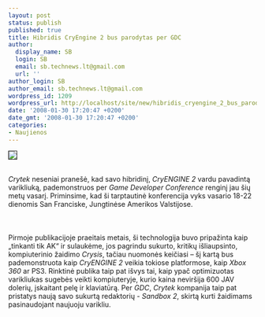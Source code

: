 ```yaml
---
layout: post
status: publish
published: true
title: Hibridis CryEngine 2 bus parodytas per GDC
author:
  display_name: SB
  login: SB
  email: sb.technews.lt@gmail.com
  url: ''
author_login: SB
author_email: sb.technews.lt@gmail.com
wordpress_id: 1209
wordpress_url: http://localhost/site/new/hibridis_cryengine_2_bus_parodytas_per_gdc/
date: '2008-01-30 17:20:47 +0200'
date_gmt: '2008-01-30 17:20:47 +0200'
categories:
- Naujienos
---
```

<div class="imgright"><img src="http://tbn0.google.com/images?q=tbn:3TolDDj4d862AM:http://games.fok.nl/phpThumb.php%3F%2520src%3D../games.inc/uploads/1127115507.5703.jpg%26w%3D400" border="1"></div>
<p><br><i>Crytek</i> neseniai pranešė, kad savo hibridinį, <i>CryENGINE 2</i> vardu pavadintą varikliuką, pademonstruos per <i>Game Developer Conference</i> renginį jau šių metų vasarį. Priminsime, kad ši tarptautinė konferencija vyks vasario 18-22 dienomis San Franciske, Jungtinėse Amerikos Valstijose.<br />
<br><br />
<br>Pirmoje publikacijoje praeitais metais, ši technologija buvo pripažinta kaip „tinkanti tik AK“ ir sulaukėme, jos pagrindu sukurto, kritikų išliaupsinto, kompiuterinio žaidimo <i>Crysis</i>, tačiau nuomonės keičiasi – šį kartą bus pademonstruota kaip <i>CryENGINE 2</i> veikia tokiose platformose, kaip <i>Xbox 360</i> ar PS3. Rinktinė publika taip pat išvys tai, kaip ypač optimizuotas varikliukas sugebės veikti kompiuteryje, kurio kaina neviršija 600 JAV dolerių, įskaitant pelę ir klaviatūrą. Per <i>GDC</i>, <i>Crytek</i> kompanija taip pat pristatys naują savo sukurtą redaktorių - <i>Sandbox 2</i>, skirtą kurti žaidimams pasinaudojant naujuoju varikliu.<br />
<br></p>
